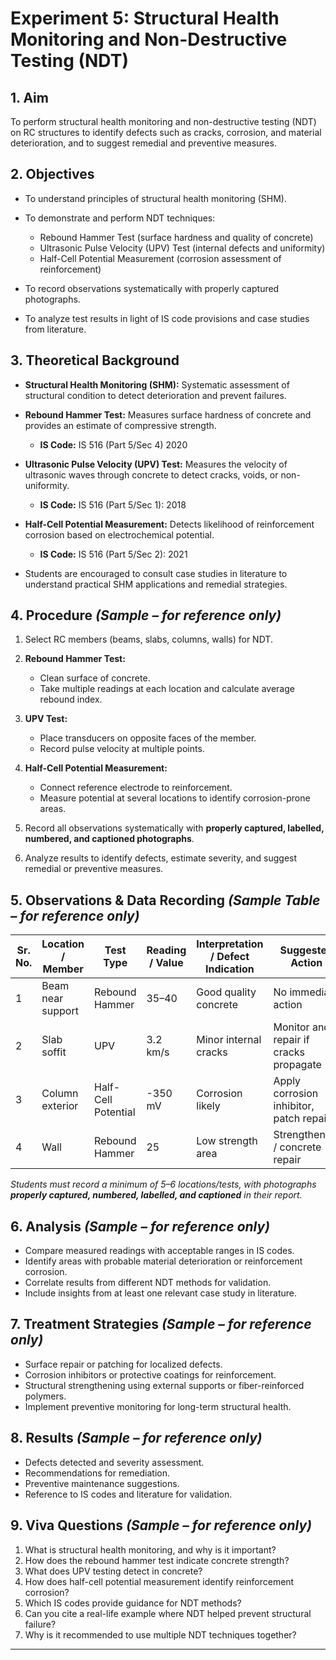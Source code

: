 # Experiment 5: Structural Health Monitoring and Non-Destructive Testing (NDT)

## 1. Aim

To perform structural health monitoring and non-destructive testing (NDT) on RC structures to identify defects such as cracks, corrosion, and material deterioration, and to suggest remedial and preventive measures.

## 2. Objectives

* To understand principles of structural health monitoring (SHM).
* To demonstrate and perform NDT techniques:

  * Rebound Hammer Test (surface hardness and quality of concrete)
  * Ultrasonic Pulse Velocity (UPV) Test (internal defects and uniformity)
  * Half-Cell Potential Measurement (corrosion assessment of reinforcement)
* To record observations systematically with properly captured photographs.
* To analyze test results in light of IS code provisions and case studies from literature.

## 3. Theoretical Background

* **Structural Health Monitoring (SHM):** Systematic assessment of structural condition to detect deterioration and prevent failures.
* **Rebound Hammer Test:** Measures surface hardness of concrete and provides an estimate of compressive strength.

  * **IS Code:** IS 516 (Part 5/Sec 4) 2020    
* **Ultrasonic Pulse Velocity (UPV) Test:** Measures the velocity of ultrasonic waves through concrete to detect cracks, voids, or non-uniformity.

  * **IS Code:** IS 516 (Part 5/Sec 1): 2018
* **Half-Cell Potential Measurement:** Detects likelihood of reinforcement corrosion based on electrochemical potential.
  * **IS Code:** IS 516 (Part 5/Sec 2): 2021    
* Students are encouraged to consult case studies in literature to understand practical SHM applications and remedial strategies.

## 4. Procedure *(Sample – for reference only)*

1. Select RC members (beams, slabs, columns, walls) for NDT.
2. **Rebound Hammer Test:**

   * Clean surface of concrete.
   * Take multiple readings at each location and calculate average rebound index.
3. **UPV Test:**

   * Place transducers on opposite faces of the member.
   * Record pulse velocity at multiple points.
4. **Half-Cell Potential Measurement:**

   * Connect reference electrode to reinforcement.
   * Measure potential at several locations to identify corrosion-prone areas.
5. Record all observations systematically with **properly captured, labelled, numbered, and captioned photographs**.
6. Analyze results to identify defects, estimate severity, and suggest remedial or preventive measures.

## 5. Observations & Data Recording *(Sample Table – for reference only)*

| Sr. No. | Location / Member | Test Type           | Reading / Value | Interpretation / Defect Indication | Suggested Action                        |
| ------- | ----------------- | ------------------- | --------------- | ---------------------------------- | --------------------------------------- |
| 1       | Beam near support | Rebound Hammer      | 35–40           | Good quality concrete              | No immediate action                     |
| 2       | Slab soffit       | UPV                 | 3.2 km/s        | Minor internal cracks              | Monitor and repair if cracks propagate  |
| 3       | Column exterior   | Half-Cell Potential | -350 mV         | Corrosion likely                   | Apply corrosion inhibitor, patch repair |
| 4       | Wall              | Rebound Hammer      | 25              | Low strength area                  | Strengthening / concrete repair         |

*Students must record a minimum of 5–6 locations/tests, with photographs **properly captured, numbered, labelled, and captioned** in their report.*

## 6. Analysis *(Sample – for reference only)*

* Compare measured readings with acceptable ranges in IS codes.
* Identify areas with probable material deterioration or reinforcement corrosion.
* Correlate results from different NDT methods for validation.
* Include insights from at least one relevant case study in literature.

## 7. Treatment Strategies *(Sample – for reference only)*

* Surface repair or patching for localized defects.
* Corrosion inhibitors or protective coatings for reinforcement.
* Structural strengthening using external supports or fiber-reinforced polymers.
* Implement preventive monitoring for long-term structural health.

## 8. Results *(Sample – for reference only)*

* Defects detected and severity assessment.
* Recommendations for remediation.
* Preventive maintenance suggestions.
* Reference to IS codes and literature for validation.

## 9. Viva Questions *(Sample – for reference only)*

1. What is structural health monitoring, and why is it important?
2. How does the rebound hammer test indicate concrete strength?
3. What does UPV testing detect in concrete?
4. How does half-cell potential measurement identify reinforcement corrosion?
5. Which IS codes provide guidance for NDT methods?
6. Can you cite a real-life example where NDT helped prevent structural failure?
7. Why is it recommended to use multiple NDT techniques together?

---


